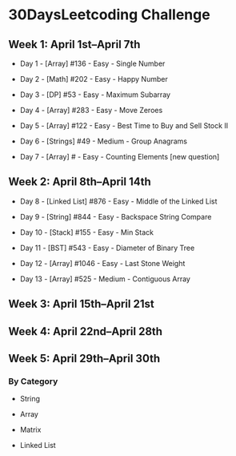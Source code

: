 # 30DaysLeetcoding Challenge

## Week 1: April 1st–April 7th

* Day 1 - [Array] #136 - Easy - Single Number

* Day 2 - [Math] #202 - Easy - Happy Number

* Day 3 - [DP] #53 - Easy - Maximum Subarray

* Day 4 - [Array] #283 - Easy - Move Zeroes

* Day 5 - [Array] #122 - Easy - Best Time to Buy and Sell Stock II

* Day 6 - [Strings] #49 - Medium - Group Anagrams

* Day 7 - [Array] # - Easy - Counting Elements [new question]

## Week 2: April 8th–April 14th

* Day 8 - [Linked List] #876 - Easy - Middle of the Linked List

* Day 9 - [String] #844 - Easy - Backspace String Compare

* Day 10 - [Stack] #155 - Easy - Min Stack

* Day 11 - [BST] #543 - Easy - Diameter of Binary Tree

* Day 12 - [Array] #1046 - Easy - Last Stone Weight

* Day 13 - [Array] #525 - Medium - Contiguous Array

## Week 3: April 15th–April 21st

## Week 4: April 22nd–April 28th

## Week 5: April 29th–April 30th

### By Category

* String

* Array

* Matrix

* Linked List
